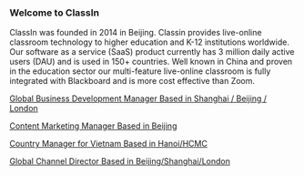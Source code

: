 ### Welcome to ClassIn 
ClassIn was founded in 2014 in Beijing. Classin provides live-online classroom technology to higher education and K-12 institutions worldwide. Our software as a service (SaaS) 
product currently has 3 million daily active users (DAU) and is used in 150+ countries. Well known in China and proven in the education sector our multi-feature live-online 
classroom is fully integrated with Blackboard and is more cost effective than Zoom. 


[Global Business Development Manager Based in Shanghai / Beijing / London](globalbd.md)

[Content Marketing Manager Based in Beijing](ContentManager.md)

[Country Manager for Vietnam Based in Hanoi/HCMC](VN.md)

[Global Channel Director Based in Beijing/Shanghai/London](Channel.md)

